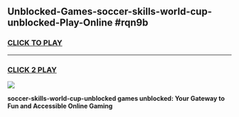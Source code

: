 
## Unblocked-Games-soccer-skills-world-cup-unblocked-Play-Online #rqn9b
<h3>
<a href="https://news.freeplayer.one?title=soccer-skills-world-cup-unblocked&ref=3">CLICK TO PLAY</a></h3>
<hr>

<h3>
<a href="https://news.freeplayer.one?title=soccer-skills-world-cup-unblocked&ref=3">CLICK 2 PLAY</a>
  
</h3>

<a href="https://news.freeplayer.one?title=soccer-skills-world-cup-unblocked&ref=3"><img src="https://clearcache.store/games.png"></a>


**soccer-skills-world-cup-unblocked games unblocked: Your Gateway to Fun and Accessible Online Gaming**
